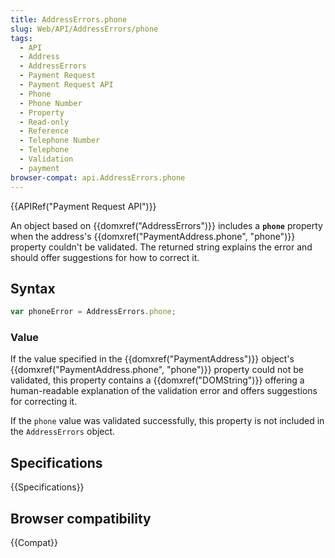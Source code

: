 ```yaml
---
title: AddressErrors.phone
slug: Web/API/AddressErrors/phone
tags:
  - API
  - Address
  - AddressErrors
  - Payment Request
  - Payment Request API
  - Phone
  - Phone Number
  - Property
  - Read-only
  - Reference
  - Telephone Number
  - Telephone
  - Validation
  - payment
browser-compat: api.AddressErrors.phone
---
```

{{APIRef("Payment Request API")}}

An object based on {{domxref("AddressErrors")}} includes a **`phone`** property when the address's {{domxref("PaymentAddress.phone", "phone")}} property couldn't be validated. The returned string explains the error and should offer suggestions for how to correct it.

## Syntax

```js
var phoneError = AddressErrors.phone;
```

### Value

If the value specified in the {{domxref("PaymentAddress")}} object's {{domxref("PaymentAddress.phone", "phone")}} property could not be validated, this property contains a {{domxref("DOMString")}} offering a human-readable explanation of the validation error and offers suggestions for correcting it.

If the `phone` value was validated successfully, this property is not included in the `AddressErrors` object.

## Specifications

{{Specifications}}

## Browser compatibility

{{Compat}}
